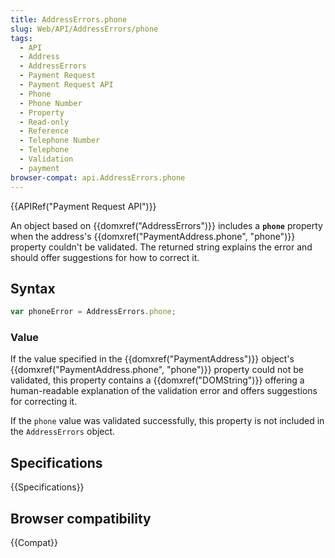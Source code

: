 ```yaml
---
title: AddressErrors.phone
slug: Web/API/AddressErrors/phone
tags:
  - API
  - Address
  - AddressErrors
  - Payment Request
  - Payment Request API
  - Phone
  - Phone Number
  - Property
  - Read-only
  - Reference
  - Telephone Number
  - Telephone
  - Validation
  - payment
browser-compat: api.AddressErrors.phone
---
```

{{APIRef("Payment Request API")}}

An object based on {{domxref("AddressErrors")}} includes a **`phone`** property when the address's {{domxref("PaymentAddress.phone", "phone")}} property couldn't be validated. The returned string explains the error and should offer suggestions for how to correct it.

## Syntax

```js
var phoneError = AddressErrors.phone;
```

### Value

If the value specified in the {{domxref("PaymentAddress")}} object's {{domxref("PaymentAddress.phone", "phone")}} property could not be validated, this property contains a {{domxref("DOMString")}} offering a human-readable explanation of the validation error and offers suggestions for correcting it.

If the `phone` value was validated successfully, this property is not included in the `AddressErrors` object.

## Specifications

{{Specifications}}

## Browser compatibility

{{Compat}}
